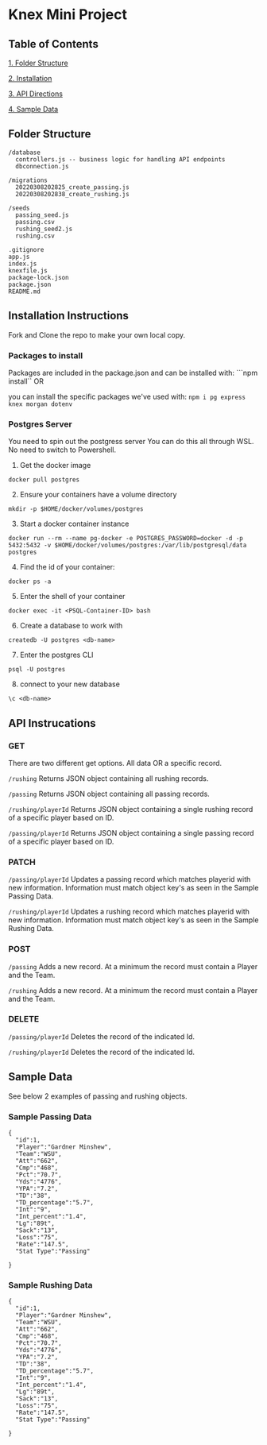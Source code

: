 # Knex Mini Project

## Table of Contents

[1. Folder Structure](#Folder)

[2. Installation](#installation)

[3. API Directions](#API)

[4. Sample Data](#Sample)

## Folder Structure

```
/database
  controllers.js -- business logic for handling API endpoints
  dbconnection.js

/migrations
  20220308202825_create_passing.js
  20220308202838_create_rushing.js

/seeds
  passing_seed.js
  passing.csv
  rushing_seed2.js
  rushing.csv

.gitignore
app.js
index.js
knexfile.js
package-lock.json
package.json
README.md
```

## Installation Instructions

Fork and Clone the repo to make your own local copy.

### Packages to install

Packages are included in the package.json and can be installed with:
```npm install``
OR

you can install the specific packages we've used with:
```npm i pg express knex morgan dotenv```

### Postgres Server

You need to spin out the postgress server
You can do this all through WSL. No need to switch to Powershell.
1. Get the docker image

```docker pull postgres```

2. Ensure your containers have a volume directory

```mkdir -p $HOME/docker/volumes/postgres```

3. Start a docker container instance

```docker run --rm --name pg-docker -e POSTGRES_PASSWORD=docker -d -p 5432:5432 -v $HOME/docker/volumes/postgres:/var/lib/postgresql/data postgres```

4. Find the id of your container:

```docker ps -a```

5. Enter the shell of your container

```docker exec -it <PSQL-Container-ID> bash```

6. Create a database to work with

```createdb -U postgres <db-name>```

7. Enter the postgres CLI

```psql -U postgres```

8. connect to your new database

```\c <db-name>```


## API Instrucations

### GET
There are two different get options.  All data OR a specific record.

```/rushing```
Returns JSON object containing all rushing records.

```/passing```
Returns JSON object containing all passing records.

```/rushing/playerId```
Returns JSON object containing a single rushing record of a specific player based on ID.

```/passing/playerId```
Returns JSON object containing a single passing record of a specific player based on ID.

### PATCH

```/passing/playerId```
Updates a passing record which matches playerid with new information.  Information must match object key's as seen in the Sample Passing Data.

```/rushing/playerId```
Updates a rushing record which matches playerid with new information.  Information must match object key's as seen in the Sample Rushing Data.

### POST

```/passing```
Adds a new record.  At a minimum the record must contain a Player and the Team.

```/rushing```
Adds a new record.  At a minimum the record must contain a Player and the Team.

### DELETE

```/passing/playerId```
Deletes the record of the indicated Id.

```/rushing/playerId```
Deletes the record of the indicated Id.

## Sample Data
See below 2 examples of passing and rushing objects.

### Sample Passing Data

```
{
  "id":1,
  "Player":"Gardner Minshew",
  "Team":"WSU",
  "Att":"662",
  "Cmp":"468",
  "Pct":"70.7",
  "Yds":"4776",
  "YPA":"7.2",
  "TD":"38",
  "TD_percentage":"5.7",
  "Int":"9",
  "Int_percent":"1.4",
  "Lg":"89t",
  "Sack":"13",
  "Loss":"75",
  "Rate":"147.5",
  "Stat Type":"Passing"

}
```
### Sample Rushing Data

```
{
  "id":1,
  "Player":"Gardner Minshew",
  "Team":"WSU",
  "Att":"662",
  "Cmp":"468",
  "Pct":"70.7",
  "Yds":"4776",
  "YPA":"7.2",
  "TD":"38",
  "TD_percentage":"5.7",
  "Int":"9",
  "Int_percent":"1.4",
  "Lg":"89t",
  "Sack":"13",
  "Loss":"75",
  "Rate":"147.5",
  "Stat Type":"Passing"

}
```